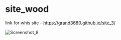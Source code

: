 # site_wood

link for whis site - https://grand3680.github.io/site_3/

![Screenshot_8](https://github.com/grand3680/site_3/assets/84720129/3ba1e187-61b8-4648-acd6-9812a7d6a2b1)
